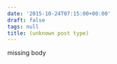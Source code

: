 ```yaml
---
date: '2015-10-24T07:15:00+00:00'
draft: false
tags: null
title: (unknown post type)
---
```


missing body
